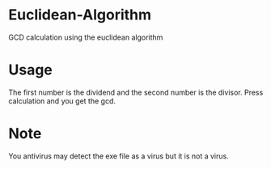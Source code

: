 # Euclidean-Algorithm
GCD calculation using the euclidean algorithm

# Usage
The first number is the dividend and the second number is the divisor.
Press calculation and you get the gcd.

# Note
You antivirus may detect the exe file as a virus but it is not a virus.

